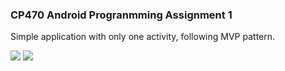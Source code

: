 ### CP470 Android Progranmming Assignment 1

Simple application with only one activity, following MVP pattern.

![]('https://github.com/BIOTONIC/Unothing/blob/master/screenshots/s1.png')
![]("https://github.com/BIOTONIC/Unothing/blob/master/screenshots/s2.png")
